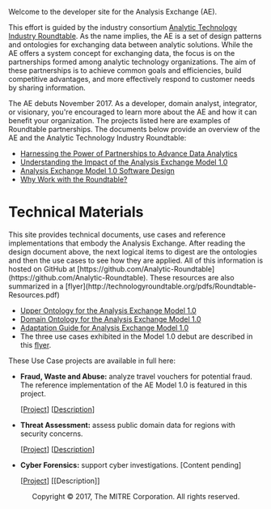 Welcome to the developer site for the Analysis Exchange (AE).

This effort is guided by the industry consortium [Analytic Technology Industry Roundtable](http://technologyroundtable.org). As the name implies, the AE is a set of design patterns and ontologies for exchanging data between analytic solutions.  While the AE offers a system concept for exchanging data, the focus is on the partnerships formed among analytic technology organizations. The aim of these partnerships is to achieve common goals and efficiencies, build competitive advantages, and more effectively respond to customer needs by sharing information. 

The AE debuts November 2017. As a developer, domain analyst, integrator, or visionary, you're encouraged to learn more about the AE and how it can benefit your organization. The projects listed here are examples of Roundtable partnerships.  The documents below provide an overview of the AE and the Analytic Technology Industry Roundtable:

* [Harnessing the Power of Partnerships to Advance Data Analytics](http://technologyroundtable.org/pdfs/Roundtable2.pdf)
* [Understanding the Impact of the Analysis Exchange Model 1.0](http://technologyroundtable.org/pdfs/AE-Impact-Whitepape.pdf)
* [Analysis Exchange Model 1.0 Software Design](http://technologyroundtable.org/pdfs/Analysis-Exchange-Model1-Design-2017.pdf)
* [Why Work with the Roundtable?](http://technologyroundtable.org/pdfs/Why-Work-With-The-Roundtable.pdf) 

<h1>Technical Materials</h1>
This site provides technical documents, use cases and reference implementations that embody the Analysis Exchange. After reading the design document above, the next logical items to digest are the ontologies and then the use cases to see how they are applied.  All of this information is hosted on GitHub at [https://github.com/Analytic-Roundtable](https://github.com/Analytic-Roundtable).  These resources are also summarized in a [flyer](http://technologyroundtable.org/pdfs/Roundtable-Resources.pdf)

* [Upper Ontology for the Analysis Exchange Model 1.0](https://github.com/Analytic-Roundtable/Analysis-Exchange/master/blob/AnalysisExchange-Upper-Ontology-2017.pdf)
* [Domain Ontology for the Analysis Exchange Model 1.0](https://github.com/Analytic-Roundtable/Analysis-Exchange/master/blob/AnalysisExchange-Domain-Ontologies-2017.pdf)
* [Adaptation Guide for Analysis Exchange Model 1.0](https://github.com/Analytic-Roundtable/Analysis-Exchange/PENDING)
* The three use cases exhibited in the Model 1.0 debut are described in this 
  [flyer](http://technologyroundtable.org/pdfs/Roundtable-Three-Use-Cases.pdf).

These Use Case projects are available in full here:

* **Fraud, Waste and Abuse:** analyze travel vouchers for potential fraud.  The reference implementation of the AE Model 1.0 is featured in this project. 

    \[[Project](https://github.com/Analytic-Roundtable/UseCase-FraudWasteAbuse)\] \[[Description](https://github.com/Analytic-Roundtable/UseCase-FraudWasteAbuse/blob/master/Travel-Voucher-and-MedicalClaims-UseCase-v4.pdf)\]

* **Threat Assessment:** assess public domain data for regions with security concerns.

    \[[Project](https://github.com/Analytic-Roundtable/UseCase-ThreatAssessment)\] \[[Description](https://github.com/Analytic-Roundtable/UseCase-ThreatAssessment/blob/master/UseCase-ThreatAssessment-v9.pdf)\]

* **Cyber Forensics:** support cyber investigations. \[Content pending\]

    \[[Project](https://github.com/Analytic-Roundtable/UseCase-CyberForensics)\] \[[Description]\] <!-- (https://github.com/Analytic-Roundtable/UseCase-CyberForensics/blob/master/Cyber%20Use%20Case.pdf)--> 


<center>Copyright © 2017, The MITRE Corporation. All rights reserved. </center>
